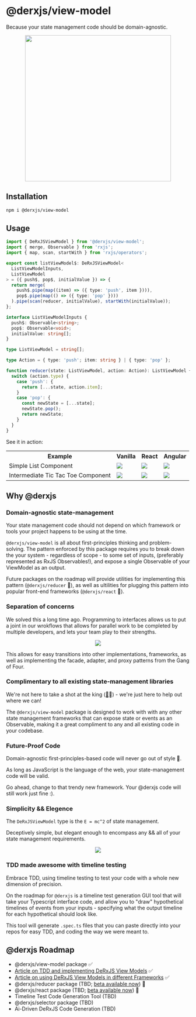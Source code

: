 # @derxjs/view-model

Because your state management code should be domain-agnostic.

<p align="center">
    <img src="https://github.com/ZackDeRose/derxjs/blob/main/derxjs-logo.jpg" height="400px"/>
</p>

## Installation

```bash
npm i @derxjs/view-model
```

## Usage

```ts
import { DeRxJSViewModel } from '@derxjs/view-model';
import { merge, Observable } from 'rxjs';
import { map, scan, startWith } from 'rxjs/operators';

export const listViewModel$: DeRxJSViewModel<
  ListViewModelInputs,
  ListViewModel
> = ({ push$, pop$, initialValue }) => {
  return merge(
    push$.pipe(map((item) => ({ type: 'push', item }))),
    pop$.pipe(map(() => ({ type: 'pop' })))
  ).pipe(scan(reducer, initialValue), startWith(initialValue));
};

interface ListViewModelInputs {
  push$: Observable<string>;
  pop$: Observable<void>;
  initialValue: string[];
}

type ListViewModel = string[];

type Action = { type: 'push'; item: string } | { type: 'pop' };

function reducer(state: ListViewModel, action: Action): ListViewModel {
  switch (action.type) {
    case 'push': {
      return [...state, action.item];
    }
    case 'pop': {
      const newState = [...state];
      newState.pop();
      return newState;
    }
  }
}
```

See it in action:

<table>
  <tr>
    <th>Example</th>
    <th>Vanilla</th>
    <th>React</th>
    <th>Angular</th>
  </tr>
  <tr>
    <td>Simple List Component</td>
    <td>
      <a href="https://stackblitz.com/edit/typescript-ttcedi?file=index.ts">
        <img src="https://developer.stackblitz.com/img/open_in_stackblitz.svg">
      </a>
    </td>
    <td>
      <a href="https://stackblitz.com/edit/react-ts-j89fzs?file=index.ts">
        <img src="https://developer.stackblitz.com/img/open_in_stackblitz.svg">
      </a>
    </td>
    <td>
      <a href="https://stackblitz.com/edit/angular-ivy-d8prtn?file=src/app/app.component.ts">
        <img src="https://developer.stackblitz.com/img/open_in_stackblitz.svg">
      </a>
    </td>  
  </tr>
  <tr>
    <td>Intermediate Tic Tac Toe Component</td>
    <td>
      <a href="https://stackblitz.com/edit/typescript-bavrh2?file=index.ts">
        <img src="https://developer.stackblitz.com/img/open_in_stackblitz.svg">
      </a>
    </td>
    <td>
      <a href="https://stackblitz.com/edit/react-ts-6wxgfx?file=index.tsx">
        <img src="https://developer.stackblitz.com/img/open_in_stackblitz.svg">
      </a>
    </td>
    <td>
      <a href="https://stackblitz.com/edit/angular-ivy-qe6zzv?file=src/app/app.component.ts">
        <img src="https://developer.stackblitz.com/img/open_in_stackblitz.svg">
      </a>
    </td>  
  </tr>
</table>

## Why @derxjs

### Domain-agnostic state-management

Your state management code should not depend on which framework or tools your project happens to be using at the time.

`@derxjs/view-model` is all about first-principles thinking and problem-solving. The pattern enforced by this package requires you to break down the your system - regardless of scope - to some set of inputs, (preferably represented as RxJS Observables!), and expose a single Observable of your ViewModel as an output.

Future packages on the roadmap will provide utilities for implementing this pattern (`@derxjs/reducer` 👀), as well as ultilities for plugging this pattern into popular front-end frameworks (`@derxjs/react` 👀).

### Separation of concerns

We solved this a long time ago. Programming to interfaces allows us to put a joint in our wrokflows that allows for parallel work to be completed by multiple developers, and lets your team play to their strengths.

<p align="center">
    <img src="https://github.com/ZackDeRose/derxjs/blob/main/separation-of-tasks.png" />
</p>

This allows for easy transitions into other implementations, frameworks, as well as implementing the facade, adapter, and proxy patterns from the Gang of Four.

### Complimentary to all existing state-management libraries

We're not here to take a shot at the king ([👑](https://ngrx.io/)👀) - we're just here to help out where we can!

The `@derxjs/view-model` package is designed to work with with any other state management frameworks that can expose state or events as an Observable, making it a great compliment to any and all existing code in your codebase.

### Future-Proof Code

Domain-agnostic first-principles-based code will never go out of style 🌲.

As long as JavaScript is the language of the web, your state-management code will be valid.

Go ahead, change to that trendy new framework. Your @derxjs code will still work just fine :).

### Simplicity && Elegence

The `DeRxJSViewModel` type is the `E = mc^2` of state management.

Deceptively simple, but elegant enough to encompass any && all of your state management requirements.

<p align="center">
    <img src="https://github.com/ZackDeRose/derxjs/blob/main/the-derxjs-view-model-pattern.png" />
</p>

### TDD made awesome with timeline testing

Embrace TDD, using timeline testing to test your code with a whole new dimension of precision.

On the roadmap for `@derxjs` is a timeline test generation GUI tool that will take your Typescript interface code, and allow you to "draw" hypothetical timelines of events from your inputs - specifying what the output timeline for each hypothetical should look like.

This tool will generate `.spec.ts` files that you can paste directly into your repos for easy TDD, and coding the way we were meant to.

## @derxjs Roadmap

- @derxjs/view-model package ✅
- [Article on TDD and implementing DeRxJS View Models](https://dev.to/zackderose/the-derxjsviewmodel-pattern-the-e-mc-2-of-state-management-part-1-3dka) ✅
- [Article on using DeRxJS View Models in different Frameworks](https://dev.to/zackderose/the-derxjsviewmodel-pattern-the-emc2-of-state-management-part-2-2i73) ✅
- @derxjs/reducer package (TBD; [beta available now](https://www.npmjs.com/package/@derxjs/reducer)) 🚧
- @derxjs/react package (TBD; [beta available now](https://www.npmjs.com/package/@derxjs/react)) 🚧
- Timeline Test Code Generation Tool (TBD)
- @derxjs/selector package (TBD)
- Ai-Driven DeRxJS Code Generation (TBD)
